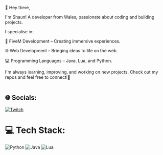 👋 Hey there, 

I'm Shaun! A developer from Wales, passionate about coding and building projects. 

I specialise in:

 🚗 FiveM Development – Creating immersive experiences.

 🌐 Web Development – Bringing ideas to life on the web.

 💻 Programming Languages – Java, Lua, and Python.

I'm always learning, improving, and working on new projects. Check out my repos and feel free to connect!🚀<br><br>


## 🌐 Socials:
[![Twitch](https://img.shields.io/badge/Twitch-%239146FF.svg?logo=Twitch&logoColor=white)](https://twitch.tv/VNTheLetterM) 

# 💻 Tech Stack:
![Python](https://img.shields.io/badge/python-3670A0?style=for-the-badge&logo=python&logoColor=ffdd54) ![Java](https://img.shields.io/badge/java-%23ED8B00.svg?style=for-the-badge&logo=openjdk&logoColor=white) ![Lua](https://img.shields.io/badge/lua-%232C2D72.svg?style=for-the-badge&logo=lua&logoColor=white)
